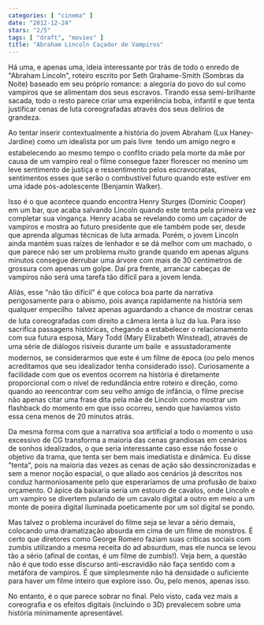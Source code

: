 ```yaml
---
categories: [ "cinema" ]
date: "2012-12-24"
stars: "2/5"
tags: [ "draft", "movies" ]
title: "Abraham Lincoln Caçador de Vampiros"
---
```

Há uma, e apenas uma, ideia interessante por trás de todo o enredo de
"Abraham Lincoln", roteiro escrito por Seth Grahame-Smith (Sombras da
Noite) baseado em seu próprio romance: a alegoria do povo do sul como
vampiros que se alimentam dos seus escravos. Tirando essa semi-brilhante
sacada, todo o resto parece criar uma experiência boba, infantil e que
tenta justificar cenas de luta coreografadas através dos seus delírios
de grandeza.

Ao tentar inserir contextualmente a história do jovem Abraham (Lux
Haney-Jardine) como um idealista por um país livre  tendo um amigo
negro  e estabelecendo ao mesmo tempo o conflito criado pela morte da
mãe por causa de um vampiro real o filme consegue fazer florescer no
menino um leve sentimento de justiça e ressentimento pelos escravocratas,
sentimentos esses que serão o combustível futuro quando este estiver
em uma idade pós-adolescente (Benjamin Walker).

Isso é o que acontece quando encontra Henry Sturges (Dominic Cooper) em
um bar, que acaba salvando Lincoln quando este tenta pela primeira vez
completar sua vingança. Henry acaba se revelando como um caçador de
vampiros e mostra ao futuro presidente que ele também pode ser, desde
que aprenda algumas técnicas de luta armada. Porém, o jovem Lincoln
ainda mantém suas raízes de lenhador e se dá melhor com um machado,
o que parece não ser um problema muito grande quando em apenas alguns
minutos consegue derrubar uma árvore com mais de 30 centímetros de
grossura com apenas um golpe. Daí pra frente, arrancar cabeças de
vampiros não será uma tarefa tão difícil para a jovem lenda.

Aliás, esse "não tão difícil" é que coloca boa parte da narrativa
perigosamente para o abismo, pois avança rapidamente na história sem
qualquer empecilho  talvez apenas aguardando a chance de mostrar cenas
de luta coreografadas com direito a câmera lenta à luz da lua. Para isso
sacrifica passagens históricas, chegando a estabelecer o relacionamento
com sua futura esposa, Mary Todd (Mary Elizabeth Winstead), através de
uma série de diálogos risíveis durante um baile  e assustadoramente
modernos, se considerarmos que este é um filme de época (ou pelo menos
acreditamos que seu idealizador tenha considerado isso). Curiosamente
a facilidade com que os eventos ocorrem na história é diretamente
proporcional com o nível de redundância entre roteiro e direção, como
quando ao reencontrar com seu velho amigo de infância, o filme precise
não apenas citar uma frase dita pela mãe de Lincoln como mostrar um
flashback do momento em que isso ocorreu, sendo que havíamos visto essa
cena menos de 20 minutos atrás.

Da mesma forma com que a narrativa soa artificial a todo o momento
o uso excessivo de CG transforma a maioria das cenas grandiosas em
cenários de sonhos idealizados, o que seria interessante caso esse
não fosse o objetivo da trama, que tenta ser bem mais imediatista e
dinâmica. Eu disse "tenta", pois na maioria das vezes as cenas de ação
são dessincronizadas e sem a menor noção espacial, o que aliado aos
cenários já descritos nos conduz harmoniosamente pelo que esperaríamos
de uma profusão de baixo orçamento. O ápice da baixaria seria um
estouro de cavalos, onde Lincoln e um vampiro se divertem pulando de um
cavalo digital a outro em meio a um monte de poeira digital iluminada
poeticamente por um sol digital se pondo.

Mas talvez o problema incurável do filme seja se levar a sério demais,
colocando uma dramatização absurda em cima de um filme de monstros. É
certo que diretores como George Romero faziam suas críticas sociais
com zumbis utilizando a mesma receita do ad absurdum, mas ele nunca se
levou tão a sério (afinal de contas, é um filme de zumbis!). Veja
bem, a questão não é que todo esse discurso anti-escravidão não
faça sentido com a metáfora de vampiros. É que simplesmente não há
densidade o suficiente para haver um filme inteiro que explore isso. Ou,
pelo menos, apenas isso.

No entanto, é o que parece sobrar no final. Pelo visto, cada vez mais
a coreografia e os efeitos digitais (incluindo o 3D) prevalecem sobre
uma história minimamente apresentável.

